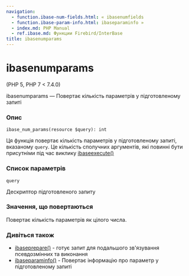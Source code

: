 ```yaml
---
navigation:
  - function.ibase-num-fields.html: « ibasenumfields
  - function.ibase-param-info.html: ibaseparaminfo »
  - index.md: PHP Manual
  - ref.ibase.md: Функции Firebird/InterBase
title: ibasenumparams
---
```

# ibasenumparams

(PHP 5, PHP 7 < 7.4.0)

ibasenumparams — Повертає кількість параметрів у підготовленому запиті

### Опис

```methodsynopsis
ibase_num_params(resource $query): int
```

Ця функція повертає кількість параметрів у підготовленому запиті, вказаному `query`. Це кількість сполучних аргументів, які повинні бути присутніми під час виклику [ibaseexecute()](function.ibase-execute.html)

### Список параметрів

`query`

Дескриптор підготовленого запиту

### Значення, що повертаються

Повертає кількість параметрів як цілого числа.

### Дивіться також

-   [ibaseprepare()](function.ibase-prepare.html) - готує запит для подальшого зв'язування псевдозмінних та виконання
-   [ibaseparaminfo()](function.ibase-param-info.html) - Повертає інформацію про параметр у підготовленому запиті
